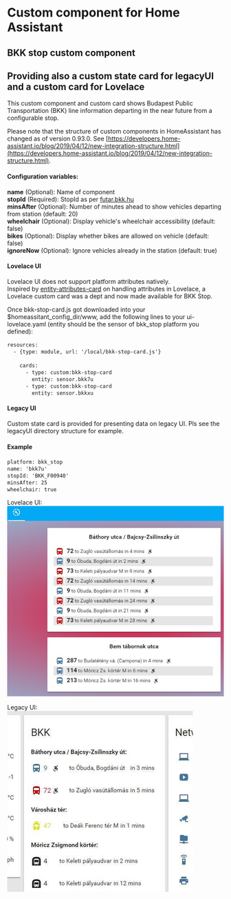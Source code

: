 # Custom component for Home Assistant
## BKK stop custom component
## Providing also a custom state card for legacyUI and a custom card for Lovelace

This custom component and custom card shows Budapest Public Transportation (BKK)
line information departing in the near future from a configurable stop.

Please note that the structure of custom components in HomeAssistant has changed as of version 0.93.0. 
See [https://developers.home-assistant.io/blog/2019/04/12/new-integration-structure.html](https://developers.home-assistant.io/blog/2019/04/12/new-integration-structure.html).

#### Configuration variables:
**name** (Optional): Name of component<br />
**stopId** (Required): StopId as per [futar.bkk.hu](http://futar.bkk.hu)<br />
**minsAfter** (Optional): Number of minutes ahead to show vehicles departing from station (default: 20)<br />
**wheelchair** (Optional): Display vehicle's wheelchair accessibility (default: false)<br />
**bikes** (Optional): Display whether bikes are allowed on vehicle (default: false)<br />
**ignoreNow** (Optional): Ignore vehicles already in the station (default: true) <br />

#### Lovelace UI
Lovelace UI does not support platform attributes natively.<br />
Inspired by [entity-attributes-card](https://github.com/custom-cards/entity-attributes-card)
on handling attributes in Lovelace, a Lovelace custom card was a dept and now made available for BKK Stop.

Once bkk-stop-card.js got downloaded into your $homeassitant_config_dir/www, add the following
lines to your ui-lovelace.yaml (entity should be the sensor of bkk_stop platform you defined):
```
resources:
  - {type: module, url: '/local/bkk-stop-card.js'}

    cards:
      - type: custom:bkk-stop-card
        entity: sensor.bkk7u
      - type: custom:bkk-stop-card
        entity: sensor.bkkxu
```

#### Legacy UI
Custom state card is provided for presenting data on legacy UI. Pls see the legacyUI directory structure for example.

#### Example
```
platform: bkk_stop
name: 'bkk7u'
stopId: 'BKK_F00940'
minsAfter: 25
wheelchair: true
```

Lovelace UI:<br />
![bkk_stop Lovelace example](example/bkk_lovelace.jpg)

Legacy UI:<br />
![bkk_stop legacy UI example](example/bkk_hass.jpg)
